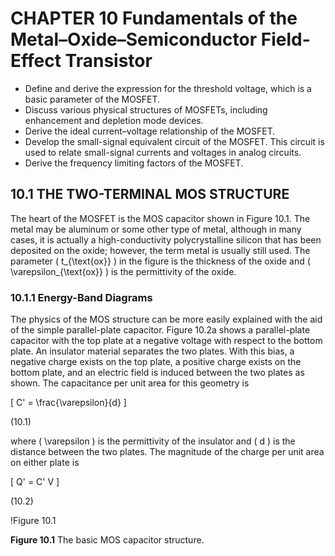 # CHAPTER 10 Fundamentals of the Metal–Oxide–Semiconductor Field-Effect Transistor

- Define and derive the expression for the threshold voltage, which is a basic parameter of the MOSFET.
- Discuss various physical structures of MOSFETs, including enhancement and depletion mode devices.
- Derive the ideal current–voltage relationship of the MOSFET.
- Develop the small-signal equivalent circuit of the MOSFET. This circuit is used to relate small-signal currents and voltages in analog circuits.
- Derive the frequency limiting factors of the MOSFET.

## 10.1 THE TWO-TERMINAL MOS STRUCTURE

The heart of the MOSFET is the MOS capacitor shown in Figure 10.1. The metal may be aluminum or some other type of metal, although in many cases, it is actually a high-conductivity polycrystalline silicon that has been deposited on the oxide; however, the term metal is usually still used. The parameter \( t_{\text{ox}} \) in the figure is the thickness of the oxide and \( \varepsilon_{\text{ox}} \) is the permittivity of the oxide.

### 10.1.1 Energy-Band Diagrams

The physics of the MOS structure can be more easily explained with the aid of the simple parallel-plate capacitor. Figure 10.2a shows a parallel-plate capacitor with the top plate at a negative voltage with respect to the bottom plate. An insulator material separates the two plates. With this bias, a negative charge exists on the top plate, a positive charge exists on the bottom plate, and an electric field is induced between the two plates as shown. The capacitance per unit area for this geometry is

\[
C' = \frac{\varepsilon}{d}
\]

(10.1)

where \( \varepsilon \) is the permittivity of the insulator and \( d \) is the distance between the two plates. The magnitude of the charge per unit area on either plate is

\[
Q' = C' V
\]

(10.2)

!Figure 10.1

**Figure 10.1** The basic MOS capacitor structure.
